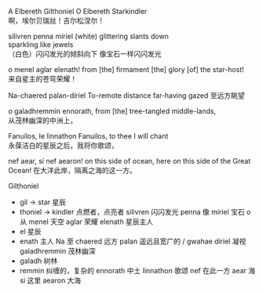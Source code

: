 A Elbereth Gilthoniel
O Elbereth Starkindler  
啊，埃尔贝瑞丝！吉尔松涅尔！  

silivren penna míriel
(white) glittering slants down  
sparkling like jewels  
（白色）闪闪发光的倾斜向下
像宝石一样闪闪发光

o menel aglar elenath!
from \[the] firmament \[the] glory \[of] the star-host!  
来自星主的苍穹荣耀！

Na-chaered palan-díriel
To-remote distance far-having gazed 
至远方眺望

o galadhremmin ennorath,
from \[the] tree-tangled middle-lands,  
从茂林幽深的中洲上，

Fanuilos, le linnathon
Fanuilos, to thee I will chant  
永葆洁白的星辰之后，我将你歌颂，  

nef aear, sí nef aearon!
on this side of ocean, here on this side of the Great Ocean!
在大洋此岸，隔离之海的这一方。


Gilthoniel
- gil -> star 星辰
- thoniel -> kindler 点燃者，点亮者
silivren 闪闪发光
penna 像
míriel 宝石
o 从
menel 天空
aglar 荣耀
elenath 星辰主人
- el 星辰
- enath 主人
Na 至
chaered 远方
palan 遥远且宽广的 / gwahae
díriel 凝视
galadhremmin 茂林幽深
- galadh 树林
- remmin 纠缠的，复杂的
ennorath 中土
linnathon 歌颂
nef 在此一方
aear 海
si 这里
aearon 大海